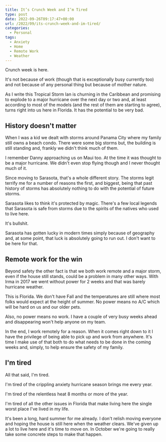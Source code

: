 ```yaml
---
title: It’s Crunch Week and I’m Tired
type: post
date: 2022-09-26T09:17:47+00:00
url: /2022/09/its-crunch-week-and-im-tired/
categories:
  - Personal
tags:
  - Anxiety
  - Home
  - Remote Work
  - Weather
---
```


Crunch week is here.

It's not because of work (though that is exceptionally busy currently too) and not because of any personal thing but because of mother nature.

As I write this Tropical Storm Ian is churning in the Caribbean and promising to explode to a major hurricane over the next day or two and, at least according to most of the models (and the rest of them are starting to agree), turns right into us here in Florida. It has the potential to be very bad.

## History doesn't matter

When I was a kid we dealt with storms around Panama City where my family still owns a beach condo. There were some big storms but, the building is still standing and, frankly we didn't think much of them.

I remember Danny approaching us on Maui too. At the time it was thought to be a major hurricane. We didn't even stop flying though and I never thought much of it.

Since moving to Sarasota, that's a whole different story. The storms legit terrify me for a number of reasons the first, and biggest, being that past history of storms has absolutely nothing to do with the potential of future storms.

Sarasota likes to think it's protected by magic. There's a few local legends that Sarasota is safe from storms due to the spirits of the natives who used to live here.

It's bullshit.

Sarasota has gotten lucky in modern times simply because of geography and, at some point, that luck is absolutely going to run out. I don't want to be here for that.

## Remote work for the win

Beyond safety the other fact is that we both work remote and a major storm, even if the house still stands, could be a problem in many other ways. With Irma in 2017 we went without power for 2 weeks and that was barely hurricane weather.

This is Florida. We don't have Fall and the temperatures are still where most folks would expect at the height of summer. No power means no A/C which will be hard on us and our older pets.

Also, no power means no work. I have a couple of very busy weeks ahead and disappearing won't help anyone on my team.

In the end, I work remotely for a reason. When it comes right down to it I have the privilege of being able to pick up and work from anywhere. It's time I make use of that both to do what needs to be done in the coming weeks and, simply, to help ensure the safety of my family.

## I'm tired

All that said, I'm tired.

I'm tired of the crippling anxiety hurricane season brings me every year.

I'm tired of the relentless heat 8 months or more of the year.

I'm tired of all the other issues in Florida that make living here the single worst place I've lived in my life.

It's been a long, hard summer for me already. I don't relish moving everyone and hoping the house is still here when the weather clears. We've given up a lot to live here and it's time to move on. In October we're going to really take some concrete steps to make that happen.